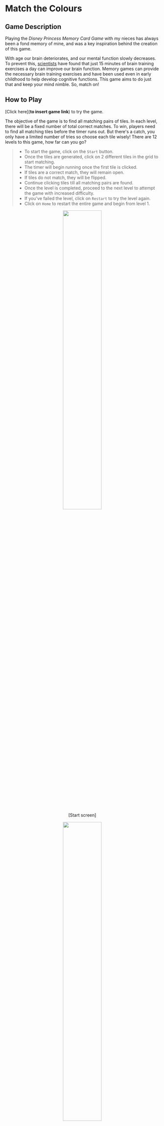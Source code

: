 # Match the Colours

## Game Description

Playing the _Disney Princess Memory Card Game_ with my nieces has always been a fond memory of mine, and was a key inspiration behind the creation of this game.

With age our brain deteriorates, and our mental function slowly decreases. To prevent this, [scientists](https://journals.plos.org/plosone/article?id=10.1371/journal.pone.0055518) have found that just 15 minutes of brain training exercises a day can improve our brain function. Memory games can provide the necessary brain training exercises and have been used even in early childhood to help develop cognitive functions. This game aims to do just that and keep your mind nimble. So, match on!

## How to Play

[Click here](**to insert game link**) to try the game.

The objective of the game is to find all matching pairs of tiles. In each level, there will be a fixed number of total correct matches. To win, players need to find all matching tiles before the timer runs out. But there's a catch, you only have a limited number of tries so choose each tile wisely! There are 12 levels to this game, how far can you go?
<br>

> - To start the game, click on the `Start` button.
> - Once the tiles are generated, click on 2 different tiles in the grid to start matching.
> - The timer will begin running once the first tile is clicked.
> - If tiles are a correct match, they will remain open.
> - If tiles do not match, they will be flipped.
> - Continue clicking tiles till all matching pairs are found.
> - Once the level is completed, proceed to the next level to attempt the game with increased difficulty.
> - If you've failed the level, click on `Restart` to try the level again.
> - Click on `Home` to restart the entire game and begin from level 1.
>   <br>

<p align="center"><img src="https://raw.githubusercontent.com/beryln-t/Project-1-Memory-Game/main/readme%20pics/Start%20Screen.png" width="50%" height="50%"> </p>
 <p align="center">[Start screen]</p>

<p align="center"><img src="https://raw.githubusercontent.com/beryln-t/Project-1-Memory-Game/main/readme%20pics/During%20game.png" width="50%" height="50%"> </p>
 <p align="center">[Game grid with successfully matched tiles]</p>

<p align="center"><img src="https://raw.githubusercontent.com/beryln-t/Project-1-Memory-Game/main/readme%20pics/Other%20Levels.png" width="50%" height="50%"> </p>
 <p align="center">[Subsequent levels with increased difficulty]</p>

## Technologies Used

1. HTML
2. CSS
3. JavaScript
4. Git and GitHub

## Key Development Considerations

### Picking unique random colours

The table has to be filled with pairs of unique colours. In the event that the entire table is filled with the same colour, any random click will result in the same match. Hence there is a need to check that colours selected are not the same by comparing the hex code, and removing colours that have already been selected from available options.

```javascript
const useRandomColorHelp = () => {
  const pickRandomInteger = (maxLength) => {
    return Math.floor(Math.random() * (maxLength - 0 + 1)) + 0;
  };

  const getRandomColor = (colorsSelectedList, colorsArr) => {
    let randomIndex = pickRandomInteger(colorsArr.length - 1);
    let color = colorsArr[randomIndex].code.hex; // generating random colour with random index

    if (colorsSelectedList.includes(color)) {
      return getRandomColor(colorsSelectedList, colorsArr); //making sure it is a unique colour
    }
    return color;
  };

  return {
    pickRandomInteger,
    getRandomColor,
  };
};
```

### Preventing clicks on the same tile

While testing during development, I found out that clicking on the same tile or clicking on already matched tiles would also count as a correct match. Hence to prevent that, I had to prevent clicks on tiles that are already open.

This is done by adding a "data-is-open" attribute to tiles that have already been clicked. Then checking for that attribute in subsequent clicks.

```javascript
let isTableDataOpen = tableData.getAttribute("data-is-open"); // 1 is true and data is open. 0 is false, data is closed.

tableData.setAttribute("data-is-open", 1);
```

```javascript
if (tableData.tagName !== "TD" || Number(isTableDataOpen) === 1) {
  return;
}
```

## Future Enhancements and Developments

- Including access to a list of levels that have been cleared to toggle between levels easily.
- Including a high score board based on timing taken to clear rounds.
- Tidy up colour array to make colours more distinct for easier matching.
- A way to increase difficulty other than by increasing grid size. Perhaps make it more challenging by generating an entire table with different hues of the same colour.
- Include audio.

## Summary

Embarking on this project 2 weeks into my coding journey was challenging, even though the game was relatively simpler and did not involve overly complicated codes. I tried to make it more interesting by coding a dynamic table that will allow for the creation of many levels. There are many areas that I need to work on, like furthering my understanding of JavaScript and how to write more efficient codes.

Key takeaways include:

- Be more detailed when planning user stories and write more detailed pseudo codes.
- There will be many loopholes to resolve along the way.

### Game Asset Attributions

The following assets used in the project do not belong to me. All rights belong to the original artists and creators.

- [Color Array](https://gist.github.com/mucar/3898821)
- [Background Image](https://unsplash.com/photos/BtbjCFUvBXs)
